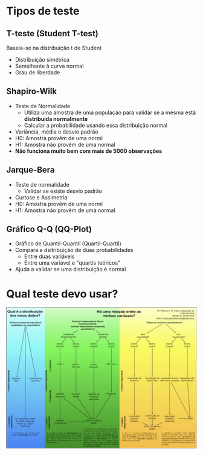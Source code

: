 # Tipos de teste

## T-teste (Student T-test)

Baseia-se na distribuição t de Student
- Distribuição simétrica
- Semelhante à curva normal
- Grau de liberdade

## Shapiro-Wilk
- Teste de Normalidade
    - Utiliza uma amostra de uma população para validar se a mesma está **distribuída normalmente**
    - Calcular a probabilidade usando essa distribuição normal
- Variância, média e desvio padrão
- H0: Amostra provém de uma norml
- H1: Amostra não provém de uma normal
- **Não funciona muito bem com mais de 5000 observações**

## Jarque-Bera

- Teste de normalidade
    - Validar se existe desvio padrão
- Curtose e Assimetria
- H0: Amostra provém de uma norml
- H1: Amostra não provém de uma normal

## Gráfico Q-Q (QQ-Plot)

- Gráfico de Quantil-Quantil (Quartil-Quartil)
- Compara a dsitribuição de duas probabilidades
    - Entre duas variáveis
    - Entre uma variável e "quartis teóricos"
- Ajuda a validar se uma distribuição é normal

# Qual teste devo usar?
![Qual teste devo usar?](which-test-to-use.png)